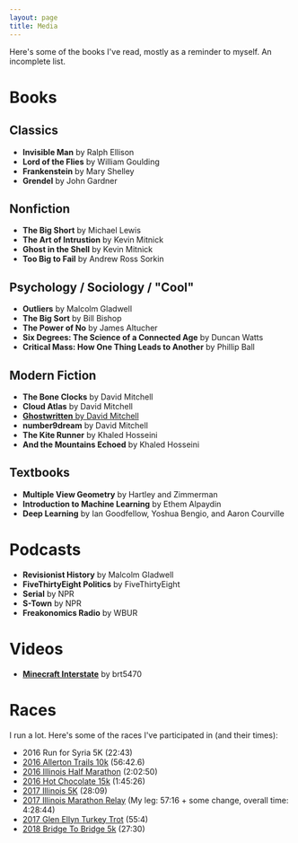 ```yaml
---
layout: page
title: Media
---
```


Here's some of the books I've read, mostly as a reminder to myself. An incomplete list.

# Books

## Classics
* __Invisible Man__ by Ralph Ellison
* __Lord of the Flies__ by William Goulding
* __Frankenstein__ by Mary Shelley
* __Grendel__ by John Gardner

## Nonfiction
* __The Big Short__ by Michael Lewis
* __The Art of Intrustion__ by Kevin Mitnick
* __Ghost in the Shell__ by Kevin Mitnick
* __Too Big to Fail__ by Andrew Ross Sorkin

## Psychology / Sociology / "Cool"
* __Outliers__ by Malcolm Gladwell
* __The Big Sort__ by Bill Bishop
* __The Power of No__ by James Altucher
* __Six Degrees: The Science of a Connected Age__ by Duncan Watts
* __Critical Mass: How One Thing Leads to Another__ by Phillip Ball

## Modern Fiction
* __The Bone Clocks__ by David Mitchell
* __Cloud Atlas__ by David Mitchell
* [__Ghostwritten__ by David Mitchell](http://mohsaad.com/2017/05/27/Ghostwritten-Connections/)
* __number9dream__ by David Mitchell
* __The Kite Runner__ by Khaled Hosseini
* __And the Mountains Echoed__ by Khaled Hosseini

## Textbooks
* __Multiple View Geometry__ by Hartley and Zimmerman
* __Introduction to Machine Learning__ by Ethem Alpaydin
* __Deep Learning__ by Ian Goodfellow, Yoshua Bengio, and Aaron Courville

# Podcasts
* __Revisionist History__ by Malcolm Gladwell
* __FiveThirtyEight Politics__ by FiveThirtyEight
* __Serial__ by NPR
* __S-Town__ by NPR
* __Freakonomics Radio__ by WBUR

# Videos
* [__Minecraft Interstate__](https://www.youtube.com/watch?v=asImTDkPWKA) by brt5470

# Races

I run a lot. Here's some of the races I've participated in (and their times):

* 2016 Run for Syria 5K (22:43)
* [2016 Allerton Trails 10k](http://www.allertonraces.com) (56:42.6)
* [2016 Illinois Half Marathon](http://illinoismarathon.com) (2:02:50)
* [2016 Hot Chocolate 15k](https://www.hotchocolate15k.com/chicago) (1:45:26)
* [2017 Illinois 5K](http://illinoismarathon.com) (28:09)
* [2017 Illinois Marathon Relay](http://illinoismarathon.com) (My leg: 57:16 + some change, overall time: 4:28:44)
* [2017 Glen Ellyn Turkey Trot](https://gepark.org/events/turkey-trot/) (55:4)
* [2018 Bridge To Bridge 5k](https://bridgetobridge.com/) (27:30)
